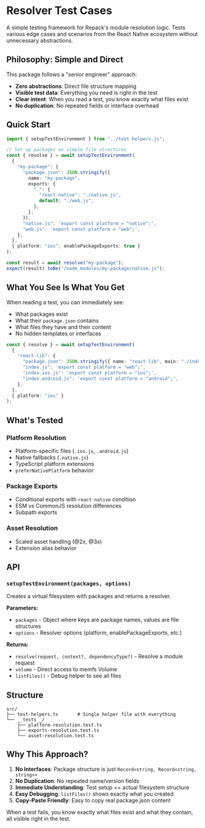 # Resolver Test Cases

A simple testing framework for Repack's module resolution logic. Tests various edge cases and scenarios from the React Native ecosystem without unnecessary abstractions.

## Philosophy: Simple and Direct

This package follows a "senior engineer" approach:

- **Zero abstractions**: Direct file structure mapping
- **Visible test data**: Everything you need is right in the test
- **Clear intent**: When you read a test, you know exactly what files exist
- **No duplication**: No repeated fields or interface overhead

## Quick Start

```typescript
import { setupTestEnvironment } from "../test-helpers.js";

// Set up packages as simple file structures
const { resolve } = await setupTestEnvironment(
  {
    "my-package": {
      "package.json": JSON.stringify({
        name: "my-package",
        exports: {
          ".": {
            "react-native": "./native.js",
            default: "./web.js",
          },
        },
      }),
      "native.js": 'export const platform = "native";',
      "web.js": 'export const platform = "web";',
    },
  },
  { platform: "ios", enablePackageExports: true }
);

const result = await resolve("my-package");
expect(result).toBe("/node_modules/my-package/native.js");
```

## What You See Is What You Get

When reading a test, you can immediately see:

- What packages exist
- What their `package.json` contains
- What files they have and their content
- No hidden templates or interfaces

```typescript
const { resolve } = await setupTestEnvironment(
  {
    "react-lib": {
      "package.json": JSON.stringify({ name: "react-lib", main: "./index.js" }),
      "index.js": 'export const platform = "web";',
      "index.ios.js": 'export const platform = "ios";',
      "index.android.js": 'export const platform = "android";',
    },
  },
  { platform: "ios" }
);
```

## What's Tested

### Platform Resolution

- Platform-specific files (`.ios.js`, `.android.js`)
- Native fallbacks (`.native.js`)
- TypeScript platform extensions
- `preferNativePlatform` behavior

### Package Exports

- Conditional exports with `react-native` condition
- ESM vs CommonJS resolution differences
- Subpath exports

### Asset Resolution

- Scaled asset handling (@2x, @3x)
- Extension alias behavior

## API

### `setupTestEnvironment(packages, options)`

Creates a virtual filesystem with packages and returns a resolver.

**Parameters:**

- `packages` - Object where keys are package names, values are file structures
- `options` - Resolver options (platform, enablePackageExports, etc.)

**Returns:**

- `resolve(request, context?, dependencyType?)` - Resolve a module request
- `volume` - Direct access to memfs Volume
- `listFiles()` - Debug helper to see all files

## Structure

```
src/
├── test-helpers.ts       # Single helper file with everything
└── __tests__/
    ├── platform-resolution.test.ts
    ├── exports-resolution.test.ts
    └── asset-resolution.test.ts
```

## Why This Approach?

1. **No Interfaces**: Package structure is just `Record<string, Record<string, string>>`
2. **No Duplication**: No repeated name/version fields
3. **Immediate Understanding**: Test setup == actual filesystem structure
4. **Easy Debugging**: `listFiles()` shows exactly what you created
5. **Copy-Paste Friendly**: Easy to copy real package.json content

When a test fails, you know exactly what files exist and what they contain, all visible right in the test.
